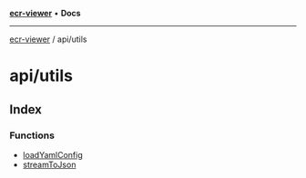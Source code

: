 [**ecr-viewer**](../../README.md) • **Docs**

***

[ecr-viewer](../../README.md) / api/utils

# api/utils

## Index

### Functions

- [loadYamlConfig](functions/loadYamlConfig.md)
- [streamToJson](functions/streamToJson.md)
